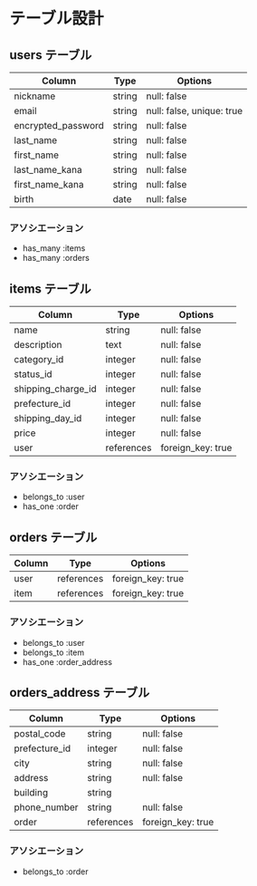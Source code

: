 # テーブル設計

## users テーブル

| Column             | Type   | Options                   |
| ------------------ | ------ | ------------------------- |
| nickname           | string | null: false               |
| email              | string | null: false, unique: true |
| encrypted_password | string | null: false               |
| last_name          | string | null: false               |
| first_name         | string | null: false               |
| last_name_kana     | string | null: false               |
| first_name_kana    | string | null: false               |
| birth              | date   | null: false               |

### アソシエーション

- has_many :items
- has_many :orders

## items テーブル

| Column             | Type       | Options           |
| -------------------| -----------| ----------------- |
| name               | string     | null: false       |
| description        | text       | null: false       |
| category_id        | integer    | null: false       |
| status_id          | integer    | null: false       |
| shipping_charge_id | integer    | null: false       |
| prefecture_id      | integer    | null: false       |
| shipping_day_id    | integer    | null: false       |
| price              | integer    | null: false       |
| user               | references | foreign_key: true |


### アソシエーション

- belongs_to :user
- has_one    :order

## orders テーブル

| Column    | Type       | Options           |
| --------- | ---------- | ------------------|
| user      | references | foreign_key: true |
| item      | references | foreign_key: true |

### アソシエーション

- belongs_to :user
- belongs_to :item
- has_one    :order_address

## orders_address テーブル

| Column         | Type       | Options           |
| ---------------| -----------| ------------------|
| postal_code    | string     | null: false       |
| prefecture_id  | integer    | null: false       |
| city           | string     | null: false       |
| address        | string     | null: false       |
| building       | string     |                   |
| phone_number   | string     | null: false       |
| order          | references | foreign_key: true |

### アソシエーション

- belongs_to :order